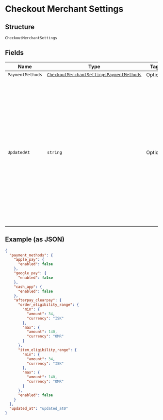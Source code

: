 
# Checkout Merchant Settings

## Structure

`CheckoutMerchantSettings`

## Fields

| Name | Type | Tags | Description |
|  --- | --- | --- | --- |
| `PaymentMethods` | [`CheckoutMerchantSettingsPaymentMethods`](../../doc/models/checkout-merchant-settings-payment-methods.md) | Optional | - |
| `UpdatedAt` | `string` | Optional | The timestamp when the settings were last updated, in RFC 3339 format.<br>Examples for January 25th, 2020 6:25:34pm Pacific Standard Time:<br>UTC: 2020-01-26T02:25:34Z<br>Pacific Standard Time with UTC offset: 2020-01-25T18:25:34-08:00 |

## Example (as JSON)

```json
{
  "payment_methods": {
    "apple_pay": {
      "enabled": false
    },
    "google_pay": {
      "enabled": false
    },
    "cash_app": {
      "enabled": false
    },
    "afterpay_clearpay": {
      "order_eligibility_range": {
        "min": {
          "amount": 34,
          "currency": "ISK"
        },
        "max": {
          "amount": 140,
          "currency": "OMR"
        }
      },
      "item_eligibility_range": {
        "min": {
          "amount": 34,
          "currency": "ISK"
        },
        "max": {
          "amount": 140,
          "currency": "OMR"
        }
      },
      "enabled": false
    }
  },
  "updated_at": "updated_at0"
}
```

